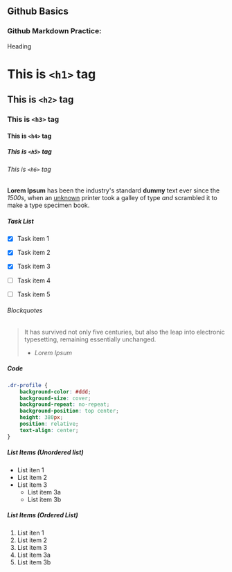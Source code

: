 Github Basics
----------------
### Github Markdown Practice:
Heading
# This is `<h1>` tag
## This is `<h2>` tag
### This is `<h3>` tag
#### This is `<h4>` tag
##### This is `<h5>` tag
###### This is `<h6>` tag


__Lorem Ipsum__ has been the industry's standard **dummy** text ever since the *1500s*, when an [unknown](https://www.lipsum.com/) printer took a galley of type _and_ scrambled it to make a type specimen book.

##### Task List
- [x] Task item 1
- [x] Task item 2
- [x] Task item 3
- [ ] Task item 4
- [ ] Task item 5


###### Blockquotes
> It has survived not only five centuries, but also the leap into electronic typesetting, remaining essentially unchanged.
>- _Lorem Ipsum_


##### Code
```css
.dr-profile {
    background-color: #ddd;
    background-size: cover;
    background-repeat: no-repeat;
    background-position: top center;
    height: 380px;
    position: relative;
    text-align: center;
}
```

##### List Items (Unordered list)
* List iten 1
* List item 2
* List item 3
  * List item 3a
  * List item 3b
  
##### List Items (Ordered List)
1. List iten 1
1. List item 2
1. List item 3
  1. List item 3a
  1. List item 3b
